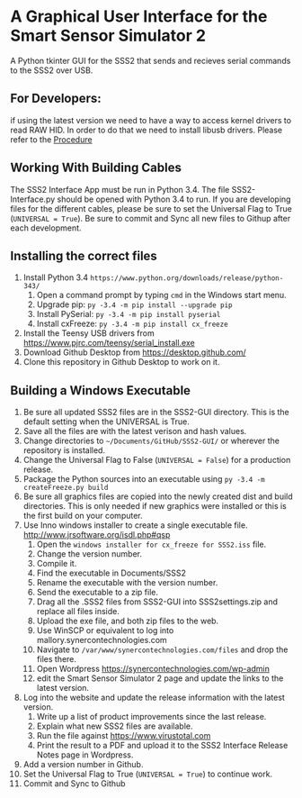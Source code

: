 # A Graphical User Interface for the Smart Sensor Simulator 2
A Python tkinter GUI for the SSS2 that sends and recieves serial commands to the SSS2 over USB.

## For Developers:
if using the latest version we need to have a way to access kernel drivers to read RAW HID. In order to do that we need to install libusb drivers. Please refer to the [Procedure](Installing_libusb_drivers.md)

## Working With Building Cables
The SSS2 Interface App must be run in Python 3.4. The file SSS2-Interface.py should be opened with Python 3.4 to run. If you are developing files for the different cables, please be sure to set the Universal Flag to True (```UNIVERSAL = True```).
Be sure to commit and Sync all new files to Githup after each development.

## Installing the correct files
1. Install Python 3.4 ```https://www.python.org/downloads/release/python-343/```
   1. Open a command prompt by typing `cmd` in the Windows start menu.
   2. Upgrade pip: ```py -3.4 -m pip install --upgrade pip```
   3. Install PySerial: ```py -3.4 -m pip install pyserial```
   4. Install cxFreeze: ```py -3.4 -m pip install cx_freeze```
2. Install the Teensy USB drivers from https://www.pjrc.com/teensy/serial_install.exe
3. Download Github Desktop from https://desktop.github.com/
4. Clone this repository in Github Desktop to work on it.

## Building a Windows Executable
1. Be sure all updated SSS2 files are in the SSS2-GUI directory. This is the default setting when the UNIVERSAL is True.
2. Save all the files are with the latest verison and hash values. 
3. Change directories to ```~/Documents/GitHub/SSS2-GUI/``` or wherever the repository is installed.
3. Change the Universal Flag to False (```UNIVERSAL = False```) for a production release.
4. Package the Python sources into an executable using ```py -3.4 -m createFreeze.py build```
6. Be sure all graphics files are copied into the newly created dist and build directories. This is only needed if new graphics were installed or this is the first build on your computer. 
7. Use Inno windows installer to create a single executable file. http://www.jrsoftware.org/isdl.php#qsp
   1. Open the `windows installer for cx_freeze for SSS2.iss` file.
   1. Change the version number.
   2. Compile it.
   3. Find the executable in Documents/SSS2
   4. Rename the executable with the version number.
   5. Send the executable to a zip file.
   6. Drag all the .SSS2 files from SSS2-GUI into SSS2settings.zip and replace all files inside.
   7. Upload the exe file, and both zip files to the web.
     1. Use WinSCP or equivalent to log into mallory.synercontechnologies.com
     2. Navigate to `/var/www/synercontechnologies.com/files` and drop the files there.
	 3. Open Wordpress https://synercontechnologies.com/wp-admin
	 4. edit the Smart Sensor Simulator 2 page and update the links to the latest version.
7. Log into the website and update the release information with the latest version. 
   1. Write up a list of product improvements since the last release.
   2. Explain what new SSS2 files are available. 
   3. Run the file against https://www.virustotal.com
   4. Print the result to a PDF and upload it to the SSS2 Interface Release Notes page in Wordpress.
8. Add a version number in Github.
8. Set the Universal Flag to True (```UNIVERSAL = True```) to continue work.
9. Commit and Sync to Github
